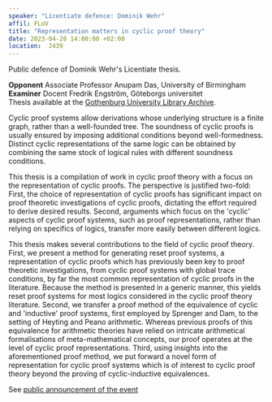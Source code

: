 ```yaml
---
speaker: "Licentiate defence: Dominik Wehr"
affil: FLoV
title: "Representation matters in cyclic proof theory"
date: 2023-04-28 14:00:00 +02:00
location:  J439
---
```

Public defence of Dominik Wehr's Licentiate thesis.

**Opponent** Associate Professor Anupam Das, University of Birmingham<br/>
**Examiner** Docent Fredrik Engström, Göteborgs universitet<br/>
Thesis available at the [Gothenburg University Library Archive](https://gupea.ub.gu.se/handle/2077/75984).

<!--more-->

Cyclic proof systems allow derivations whose underlying structure is a finite graph, rather than a well-founded tree. The soundness of cyclic proofs is usually ensured by imposing additional conditions beyond well-formedness. Distinct cyclic representations of the same logic can be obtained by combining the same stock of logical rules with different soundness conditions.

This thesis is a compilation of work in cyclic proof theory with a focus on the representation of cyclic proofs. The perspective is justified two-fold: First, the choice of representation of cyclic proofs has significant impact on proof theoretic investigations of cyclic proofs, dictating the effort required to derive desired results. Second, arguments which focus on the 'cyclic' aspects of cyclic proof systems, such as proof representations, rather than relying on specifics of logics, transfer more easily between different logics.

This thesis makes several contributions to the field of cyclic proof theory. First, we present a method for generating reset proof systems, a representation of cyclic proofs which has previously been key to proof theoretic investigations, from cyclic proof systems with global trace conditions, by far the most common representation of cyclic proofs in the literature. Because the method is presented in a generic manner, this yields reset proof systems for most logics considered in the cyclic proof theory literature. Second, we transfer a proof method of the equivalence of cyclic and 'inductive' proof systems, first employed by Sprenger and Dam, to the setting of Heyting and Peano arithmetic. Whereas previous proofs of this equivalence for arithmetic theories have relied on intricate arithmetical formalisations of meta-mathematical concepts, our proof operates at the level of cyclic proof representations. Third, using insights into the aforementioned proof method, we put forward a novel form of representation for cyclic proof systems which is of interest to cyclic proof theory beyond the proving of cyclic-inductive equivalences.

See [public announcement of the event](https://www.gu.se/evenemang/licentiatseminarium-dominik-wehr)